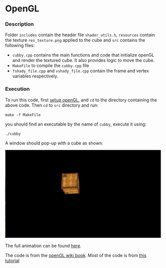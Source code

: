 # OpenGL

### Description

Folder `includes` contain the header file `shader_utils.h`, `resources` contain the texture `res_texture.png` applied to the cube and `src` contains the following files:

* `cubby.cpp` contains the main functions and code that initialize openGL and render the textured cube. It also provides logic to move the cube.
* `MakeFile` to compile the `cubby.cpp` file
* `fshady_file.cpp` and `vshady_file.cpp` contain the frame and vertex variables respectively.

### Execution

To run this code, first [setup openGL](https://en.wikibooks.org/wiki/OpenGL_Programming/Installation/Linux), and `cd` to the directory containing the above code. Then `cd` to `src` directory and run:

```
make -f MakeFile
```

you should find an executable by the name of `cubby`, execute it using:

```
./cubby
```

A window should pop-up with a cube as shown:

![cubby](resources/cubby.png)

The full animation can be found [here](https://www.youtube.com/watch?v=0-QsvuVvP-4&feature=youtu.be).

The code is from the [openGL wiki book](https://en.wikibooks.org/wiki/OpenGL_Programming). Most of the code is from [this tutorial](https://en.wikibooks.org/wiki/OpenGL_Programming/Modern_OpenGL_Tutorial_06) 
